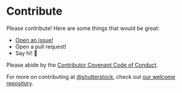 # Contribute

Please contribute! Here are some things that would be great:
- [Open an issue!](https://github.com/shutterstock/perl-moosex-role-rest-consumer/issues/new)
- Open a pull request!
- Say hi! :wave:

Please abide by the [Contributor Covenant Code of Conduct](CODE_OF_CONDUCT.md).

For more on contributing at [@shutterstock](https://github.com/shutterstock), check out [our welcome repository](https://github.com/shutterstock/welcome).
